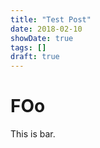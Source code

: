 ```yaml
---
title: "Test Post"
date: 2018-02-10
showDate: true
tags: []
draft: true
---
```


# FOo
This is bar.
